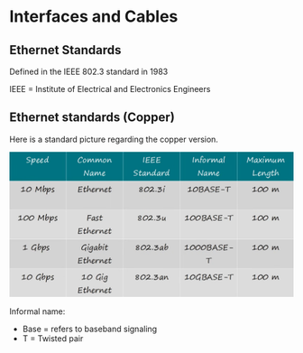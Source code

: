 <h1>Interfaces and Cables</h1>

<h2>Ethernet Standards</h2>
    
 Defined in the IEEE 802.3 standard in 1983

 IEEE = Institute of Electrical and Electronics Engineers

<h2>Ethernet standards (Copper)</h2>

 Here is a standard picture regarding the copper version.

![img](/CCNA/Study%20notes/Interfaces%20and%20Cables/Pictures/Pic1.png)

Informal name:
 - Base = refers to baseband signaling
 - T = Twisted pair

